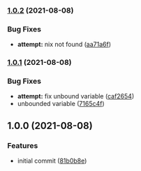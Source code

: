 ### [1.0.2](https://github.com/kirinnee/atomici-action/compare/v1.0.1...v1.0.2) (2021-08-08)

### Bug Fixes

- **attempt:** nix not found ([aa71a6f](https://github.com/kirinnee/atomici-action/commit/aa71a6f4b3e600a91082c15de2d5aa1a91a658f6))

### [1.0.1](https://github.com/kirinnee/atomici-action/compare/v1.0.0...v1.0.1) (2021-08-08)

### Bug Fixes

- **attempt:** fix unbound variable ([caf2654](https://github.com/kirinnee/atomici-action/commit/caf265426710acc23505b970567d4bae050dc975))
- unbounded variable ([7165c4f](https://github.com/kirinnee/atomici-action/commit/7165c4f37369ebc12bb1bc69fef5851e58315ee2))

## 1.0.0 (2021-08-08)

### Features

- initial commit ([81b0b8e](https://github.com/kirinnee/atomici-action/commit/81b0b8ef28cf17f545b55d11825e10d576a123d7))
